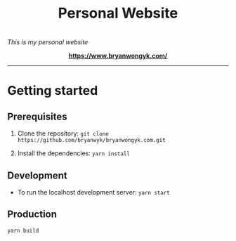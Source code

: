 <h1 style="text-align: center; font-weight: bold; font-size: 2rem">Personal Website</h1>
<br>
<i> This is my personal website </i>
</p>
<p align="center">
  <a href="https://www.bryanwongyk.com/"><strong>https://www.bryanwongyk.com/</strong></a>
  <br>
</p>

<hr>

# Getting started

## Prerequisites

1. Clone the repository: `git clone https://github.com/bryanwyk/bryanwongyk.com.git`

2. Install the dependencies: `yarn install`

## Development

-   To run the localhost development server: `yarn start`

## Production

`yarn build`
